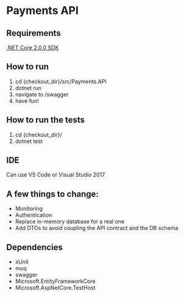 # Payments API

## Requirements

[.NET Core 2.0.0 SDK](https://www.microsoft.com/net/core)

## How to run

1. cd {checkout_dir}/src/Payments.API
2. dotnet run
3. navigate to /swagger
4. have fun!

## How to run the tests

1. cd {checkout_dir}/
2. dotnet test

## IDE

Can use VS Code or Visual Studio 2017

## A few things to change:

* Monitoring
* Authentication
* Replace in-memory database for a real one
* Add DTOs to avoid coupling the API contract and the DB schema

## Dependencies

* xUnit
* moq
* swagger
* Microsoft.EntityFrameworkCore
* Microsoft.AspNetCore.TestHost